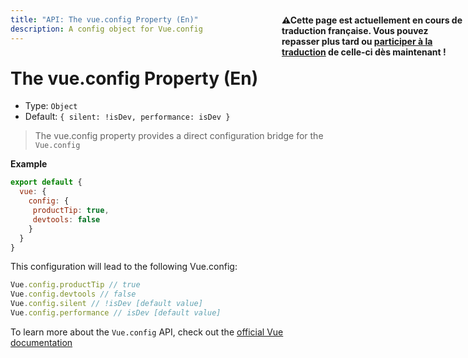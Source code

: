 ```yaml
---
title: "API: The vue.config Property (En)"
description: A config object for Vue.config
---
```



# The vue.config Property (En)

- Type: `Object`
- Default: `{ silent: !isDev, performance: isDev }`

> The vue.config property provides a direct configuration bridge for the `Vue.config`


**Example**

```js
export default {
  vue: {
    config: {
     productTip: true,
     devtools: false
    }
  }
}
```

<p style="width: 294px;position: fixed; top : 64px; right: 4px;" class="Alert Alert--orange"><strong>⚠Cette page est actuellement en cours de traduction française. Vous pouvez repasser plus tard ou <a href="https://github.com/vuejs-fr/nuxt" target="_blank">participer à la traduction</a> de celle-ci dès maintenant !</strong></p><p>This configuration will lead to the following Vue.config:</p>

``` js
Vue.config.productTip // true
Vue.config.devtools // false
Vue.config.silent // !isDev [default value]
Vue.config.performance // isDev [default value]
```


To learn more about the `Vue.config` API, check out the [official Vue documentation](https://vuejs.org/v2/api/#Global-Config)
